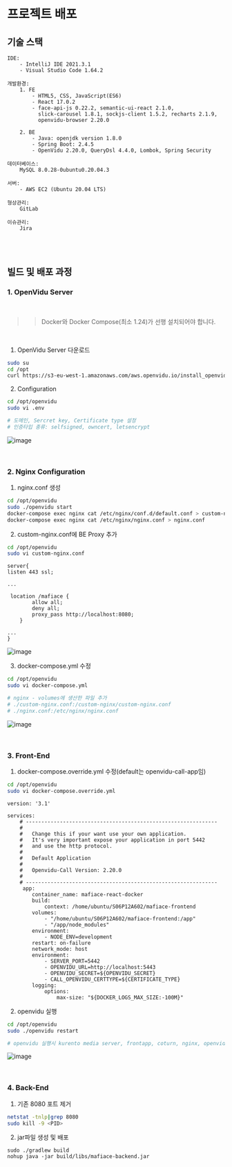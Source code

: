 # 프로젝트 배포

## 기술 스택

```
IDE:
    - IntelliJ IDE 2021.3.1
    - Visual Studio Code 1.64.2

개발환경:
    1. FE
        - HTML5, CSS, JavaScript(ES6)
        - React 17.0.2
        - face-api-js 0.22.2, semantic-ui-react 2.1.0,
          slick-carousel 1.8.1, sockjs-client 1.5.2, recharts 2.1.9,
          openvidu-browser 2.20.0

    2. BE
        - Java: openjdk version 1.8.0
        - Spring Boot: 2.4.5
        - OpenVidu 2.20.0, QueryDsl 4.4.0, Lombok, Spring Security

데이터베이스:
    MySQL 8.0.28-0ubuntu0.20.04.3

서버:
    - AWS EC2 (Ubuntu 20.04 LTS)

형상관리:
    GitLab

이슈관리:
    Jira
```

<br>

<br>

## 빌드 및 배포 과정

### 1. OpenVidu Server

<br>

> > Docker와 Docker Compose(최소 1.24)가 선행 설치되어야 합니다.

<br>

1.  OpenVidu Server 다운로드

```bash
sudo su
cd /opt
curl https://s3-eu-west-1.amazonaws.com/aws.openvidu.io/install_openvidu_latest.sh | bash
```

2. Configuration

```bash
cd /opt/openvidu
sudo vi .env

# 도메인, Sercret key, Certificate type 설정
# 인증타입 종류: selfsigned, owncert, letsencrypt
```

![image](https://user-images.githubusercontent.com/49037411/154404971-c3840ce2-8ddd-4a25-8289-47eb65c3e216.png)

<br>

### 2. Nginx Configuration

1. nginx.conf 생성

```bash
cd /opt/openvidu
sudo ./openvidu start
docker-compose exec nginx cat /etc/nginx/conf.d/default.conf > custom-nginx.conf
docker-compose exec nginx cat /etc/nginx/nginx.conf > nginx.conf
```

2. custom-nginx.conf에 BE Proxy 추가

```bash
cd /opt/openvidu
sudo vi custom-nginx.conf
```

```shell
server{
listen 443 ssl;

...

 location /mafiace {
        allow all;
        deny all;
        proxy_pass http://localhost:8080;
    }

...
}
```

![image](https://user-images.githubusercontent.com/49037411/154405946-e905e1ae-bb9a-4c10-9d8a-b52544f91ac5.png)

3. docker-compose.yml 수정

```bash
cd /opt/openvidu
sudo vi docker-compose.yml

# nginx - volumes에 생산한 파일 추가
# ./custom-nginx.conf:/custom-nginx/custom-nginx.conf
# ./nginx.conf:/etc/nginx/nginx.conf
```

![image](https://user-images.githubusercontent.com/49037411/154405697-0e05db0a-de70-4db7-8d47-2ab6acf078e7.png)

<br>

### 3. Front-End

1. docker-compose.override.yml 수정(default는 openvidu-call-app임)

```bash
cd /opt/openvidu
sudo vi docker-compose.override.yml
```

```script
version: '3.1'

services:
    # --------------------------------------------------------------
    #
    #   Change this if your want use your own application.
    #   It's very important expose your application in port 5442
    #   and use the http protocol.
    #
    #   Default Application
    #
    #   Openvidu-Call Version: 2.20.0
    #
    # --------------------------------------------------------------
     app:
        container_name: mafiace-react-docker
        build:
            context: /home/ubuntu/S06P12A602/mafiace-frontend
        volumes:
            - "/home/ubuntu/S06P12A602/mafiace-frontend:/app"
            - "/app/node_modules"
        environment:
            - NODE_ENV=development
        restart: on-failure
        network_mode: host
        environment:
            - SERVER_PORT=5442
            - OPENVIDU_URL=http://localhost:5443
            - OPENVIDU_SECRET=${OPENVIDU_SECRET}
            - CALL_OPENVIDU_CERTTYPE=${CERTIFICATE_TYPE}
        logging:
            options:
                max-size: "${DOCKER_LOGS_MAX_SIZE:-100M}"

```

2. openvidu 실행

```bash
cd /opt/openvidu
sudo ./openvidu restart

# openvidu 실행시 kurento media server, frontapp, coturn, nginx, openvidu server 총 5개가 docker로 실행됩니다.
```

![image](https://user-images.githubusercontent.com/49037411/154406775-7de59403-f049-4afb-ab85-b7904efb39ea.png)

<br>

### 4. Back-End

1. 기존 8080 포트 제거

```bash
netstat -tnlp|grep 8080
sudo kill -9 <PID>
```

2. jar파일 생성 및 배포

```
sudo ./gradlew build
nohup java -jar build/libs/mafiace-backend.jar
```
